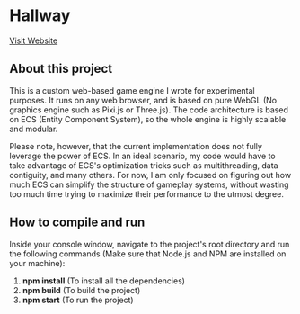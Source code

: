 # Hallway

[Visit Website](https://thingspool.net)

## About this project

This is a custom web-based game engine I wrote for experimental purposes. It runs on any web browser, and is based on pure WebGL (No graphics engine such as Pixi.js or Three.js). The code architecture is based on ECS (Entity Component System), so the whole engine is highly scalable and modular.

Please note, however, that the current implementation does not fully leverage the power of ECS. In an ideal scenario, my code would have to take advantage of ECS's optimization tricks such as multithreading, data contiguity, and many others. For now, I am only focused on figuring out how much ECS can simplify the structure of gameplay systems, without wasting too much time trying to maximize their performance to the utmost degree.

## How to compile and run

Inside your console window, navigate to the project's root directory and run the following commands (Make sure that Node.js and NPM are installed on your machine):

1. **npm install** (To install all the dependencies)
2. **npm build** (To build the project)
3. **npm start** (To run the project)